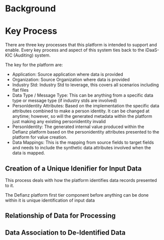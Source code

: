 # Background


# Key Process
There are three key processes that this platform is intended to support and enable. Every key process and aspect of this system ties back to the iDaaS-KIC (Auditing) system. 

The key for the platform are: 
- Application: Source application where data is provided 
- Organization: Source Organization where data is provided
- Industry Std: Industry Std to leverage, this covers all scenarios including flat files
- Data Type / Message Type: This can be anything from a specific data type or message type (if industry stds are involved)
- PersonIdentity Attributes: Based on the implementation the specific data attributes combined to make a person identity. It can be changed at anytime; however, so will the generated metadata within the platform just making any existing personidentity invalid
- PersonIdentity: The generated internal value produced within the Defianz platform based on the personidentity attributes presented to the platform for value creation.
- Data Mappings: This is the mapping from source fields to target fields and needs to include the synthetic data attributes involved when the data is mapped.

## Creation of a Unique Idenifier for Input Data
This process deals with how the platform identifies data records presented to it. 

The Defianz platform first tier component before anything can be done within it is unique identification of input data


## Relationship of Data for Processing

## Data Association to De-Identified Data
